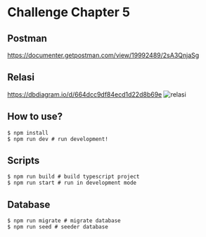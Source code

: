 # Challenge Chapter 5 
## Postman
https://documenter.getpostman.com/view/19992489/2sA3QnjaSg

## Relasi
https://dbdiagram.io/d/664dcc9df84ecd1d22d8b69e
![relasi](https://github.com/SahidJafar/24001143-SYNRGY7-sah-bcr-ch5/assets/58686490/6a8cbfcd-b899-41c5-8c1e-d71c1637f096)



## How to use?

```
$ npm install
$ npm run dev # run development!
```

## Scripts

```
$ npm run build # build typescript project
$ npm run start # run in development mode
```

## Database

```
$ npm run migrate # migrate database
$ npm run seed # seeder database
```

